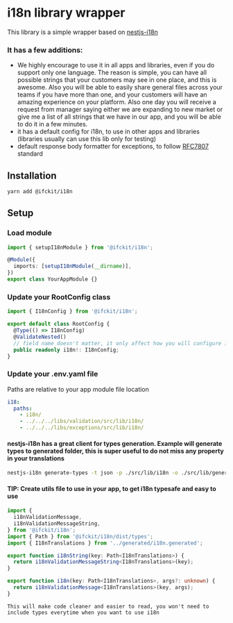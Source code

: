# i18n library wrapper

This library is a simple wrapper based on [nestjs-i18n](https://nestjs-i18n.com/)

### It has a few additions:

- We highly encourage to use it in all apps and libraries, even if you do support only one language. The reason is simple, you can have all possible strings that your customers may see in one place, and this is awesome. Also you will be able to easily share general files across your teams if you have more than one, and your customers will have an amazing experience on your platform. Also one day you will receive a request from manager saying either we are expanding to new market or give me a list of all strings that we have in our app, and you will be able to do it in a few minutes.
- it has a default config for i18n, to use in other apps and libraries (libraries usually can use this lib only for testing)
- default response body formatter for exceptions, to follow [RFC7807](https://www.rfc-editor.org/rfc/rfc7807#section-3.1) standard

## Installation

```bash
yarn add @ifckit/i18n
```

## Setup

### Load module

```typescript
import { setupI18nModule } from '@ifckit/i18n';

@Module({
  imports: [setupI18nModule(__dirname)],
})
export class YourAppModule {}
```

### Update your RootConfig class

```typescript
import { I18nConfig } from '@ifckit/i18n';

export default class RootConfig {
  @Type(() => I18nConfig)
  @ValidateNested()
  // field name doesn't matter, it only affect how you will configure it in your .env.yaml file
  public readonly i18n!: I18nConfig;
}
```

### Update your .env.yaml file

[//]: # 'todo add more info about how to reference files from libraries'

Paths are relative to your app module file location

```yaml
i18:
  paths:
    - i18n/
    - ../../../libs/validation/src/lib/i18n/
    - ../../../libs/exceptions/src/lib/i18n/
```

#### nestjs-i18n has a great client for types generation. Example will generate types to generated folder, this is super useful to do not miss any property in your translations

```bash
nestjs-i18n generate-types -t json -p ./src/lib/i18n -o ./src/lib/generated/i18n.generated.ts -w
```

#### TIP: Create utils file to use in your app, to get i18n typesafe and easy to use

```typescript
import {
  i18nValidationMessage,
  i18nValidationMessageString,
} from '@ifckit/i18n';
import { Path } from '@ifckit/i18n/dist/types';
import { I18nTranslations } from '../generated/i18n.generated';

export function i18nString(key: Path<I18nTranslations>) {
  return i18nValidationMessageString<I18nTranslations>(key);
}

export function i18n(key: Path<I18nTranslations>, args?: unknown) {
  return i18nValidationMessage<I18nTranslations>(key, args);
}
```

`This will make code cleaner and easier to read, you won't need to include types everytime when you want to use i18n`
